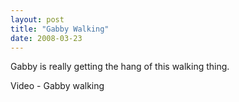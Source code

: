 ```yaml
---
layout: post
title: "Gabby Walking"
date: 2008-03-23
---
```


<p>Gabby is really getting the hang of this walking thing.  </p>
<div id="moreWalking">Video - Gabby walking</div>
<script type="text/javascript"> var so = new SWFObject("http://i170.photobucket.com/player.swf?file=http://vid170.photobucket.com/albums/u252/mjpalad/P1020545.flv", "moreWalking", "430", "389", "8", "#EDEBDA"); so.write("moreWalking"); </script>
<br/>
